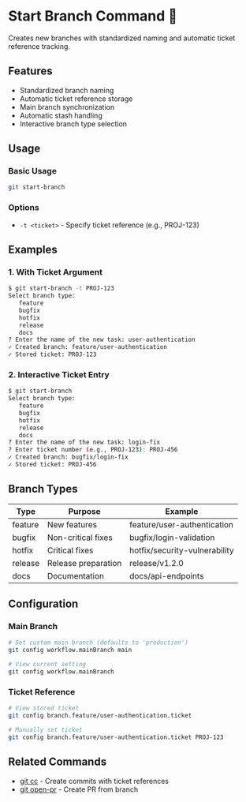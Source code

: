 # Start Branch Command 🌿

Creates new branches with standardized naming and automatic ticket reference tracking.

## Features

- Standardized branch naming
- Automatic ticket reference storage
- Main branch synchronization
- Automatic stash handling
- Interactive branch type selection

## Usage

### Basic Usage

```bash
git start-branch
```

### Options

- `-t <ticket>` - Specify ticket reference (e.g., PROJ-123)

## Examples

### 1. With Ticket Argument

```bash
$ git start-branch -t PROJ-123
Select branch type:
   feature
   bugfix
   hotfix
   release
   docs
? Enter the name of the new task: user-authentication
✓ Created branch: feature/user-authentication
✓ Stored ticket: PROJ-123
```

### 2. Interactive Ticket Entry

```bash
$ git start-branch
Select branch type:
   feature
   bugfix
   hotfix
   release
   docs
? Enter the name of the new task: login-fix
? Enter ticket number (e.g., PROJ-123): PROJ-456
✓ Created branch: bugfix/login-fix
✓ Stored ticket: PROJ-456
```

## Branch Types

| Type | Purpose | Example |
|------|---------|---------|
| feature | New features | feature/user-authentication |
| bugfix | Non-critical fixes | bugfix/login-validation |
| hotfix | Critical fixes | hotfix/security-vulnerability |
| release | Release preparation | release/v1.2.0 |
| docs | Documentation | docs/api-endpoints |

## Configuration

### Main Branch

```bash
# Set custom main branch (defaults to 'production')
git config workflow.mainBranch main

# View current setting
git config workflow.mainBranch
```

### Ticket Reference

```bash
# View stored ticket
git config branch.feature/user-authentication.ticket

# Manually set ticket
git config branch.feature/user-authentication.ticket PROJ-123
```

## Related Commands

- [git cc](conventional-commit.md) - Create commits with ticket references
- [git open-pr](open-pr.md) - Create PR from branch
